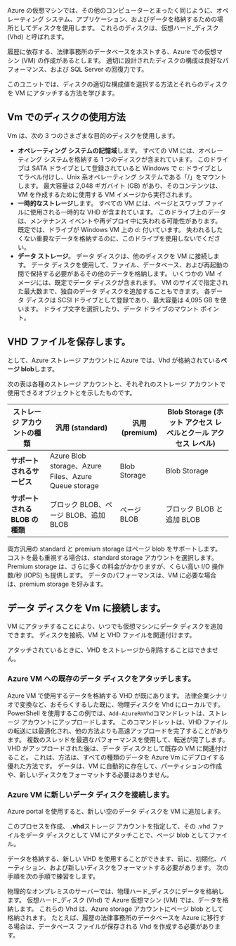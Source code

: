 Azure の仮想マシンでは、その他のコンピューターとまったく同じように、オペレーティング システム、アプリケーション、およびデータを格納するための場所としてディスクを使用します。 これらのディスクは、仮想ハード_ディスク (Vhd) と呼ばれます。

履歴に依存する、法律事務所のデータベースをホストする、Azure での仮想マシン (VM) の作成があるとします。 適切に設計されたディスクの構成は良好なパフォーマンス、および SQL Server の回復力です。

このユニットでは、ディスクの適切な構成値を選択する方法とそれらのディスクを VM にアタッチする方法を学びます。

## <a name="how-disks-are-used-by-vms"></a>Vm でのディスクの使用方法

Vm は、次の 3 つのさまざまな目的のディスクを使用します。

- **オペレーティング システムの記憶域**します。 すべての VM には、オペレーティング システムを格納する 1 つのディスクが含まれています。 このドライブは SATA ドライブとして登録されていると Windows で c: ドライブとしてラベル付けし、Unix 系オペレーティング システムである「/」をマウントします。 最大容量は 2,048 ギガバイト (GB) があり、そのコンテンツは、VM を作成するために使用する VM イメージから実行されます。
- **一時的なストレージ**します。 すべての VM には、ページとスワップ ファイルに使用される一時的な VHD が含まれています。 このドライブ上のデータは、メンテナンス イベントや再デプロイ中に失われる可能性があります。 既定では、ドライブが Windows VM 上の d: 付いています。 失われるしたくない重要なデータを格納するのに、このドライブを使用しないでください。
- **データ ストレージ**。 データ ディスクは、他のディスクを VM に接続します。 データ ディスクを使用して、ファイル、データベース、および再起動の間で保持する必要があるその他のデータを格納します。 いくつかの VM イメージには、既定でデータ ディスクが含まれます。 VM のサイズで指定された最大数まで、独自のデータ ディスクを追加することもできます。 各データ ディスクは SCSI ドライブとして登録であり、最大容量は 4,095 GB を使います。 ドライブ文字を選択したり、データ ドライブのマウント ポイント。

## <a name="storing-vhd-files"></a>VHD ファイルを保存します。

として、Azure ストレージ アカウントに Azure では、Vhd が格納されている**ページ blob**します。

次の表は各種のストレージ アカウントと、それぞれのストレージ アカウントで使用できるオブジェクトとを示したものです。

|**ストレージ アカウントの種類**|**汎用 (standard)**|**汎用 (premium)**|**Blob Storage (ホット アクセス レベルとクール アクセス レベル)**|
|-----|-----|-----|-----|
|**サポートされるサービス**| Azure Blob storage、Azure Files、Azure Queue storage | Blob Storage | Blob Storage|
|**サポートされる BLOB の種類**|ブロック BLOB、ページ BLOB、追加 BLOB | ページ BLOB | ブロック BLOB と追加 BLOB|

両方汎用の standard と premium storage はページ blob をサポートします。 コストを最も重視する場合は、standard storage アカウントを選択します。 Premium storage は、さらに多くの料金がかかりますが、くらい高い I/O 操作数/秒 (IOPS) も提供します。 データのパフォーマンスは、VM に必要な場合は、premium storage を好みます。

## <a name="attach-data-disks-to-vms"></a>データ ディスクを Vm に接続します。

VM にアタッチすることにより、いつでも仮想マシンにデータ ディスクを追加できます。 ディスクを接続、VM と VHD ファイルを関連付けます。 

アタッチされているときに、VHD をストレージから削除することはできません。

### <a name="attach-an-existing-data-disk-to-an-azure-vm"></a>Azure VM への既存のデータ ディスクをアタッチします。

Azure VM で使用するデータを格納する VHD が既にあります。 法律企業シナリオで変換など、おそらくするした既に、物理ディスクを Vhd にローカルです。 PowerShell を使用するこの例では、`Add-AzureRmVhd`コマンドレットは、ストレージ アカウントにアップロードします。 このコマンドレットは、VHD ファイルの転送には最適化され、他の方法よりも高速アップロードを完了することがあります。 複数のスレッドを最適なパフォーマンスを使用して、転送が完了します。 VHD がアップロードされた後は、データ ディスクとして既存の VM に関連付けること。 これは、方法は、すべての種類のデータを Azure Vm にデプロイする優れた方法です。 データは、VM に自動的に存在して、パーティションの作成や、新しいディスクをフォーマットする必要はありません。

### <a name="attach-a-new-data-disk-to-an-azure-vm"></a>Azure VM に新しいデータ ディスクを接続します。

Azure portal を使用すると、新しい空のデータ ディスクを VM に追加します。 

このプロセスを作成、 **.vhd**ストレージ アカウントを指定して、その .vhd ファイルをデータ ディスクとして VM にアタッチことで、ページ blob としてファイル。

データを格納する、新しい VHD を使用することができます、前に、初期化、パーティション、および新しいディスクをフォーマットする必要があります。 次の手順を次の手順で練習をします。

物理的なオンプレミスのサーバーでは、物理ハード_ディスクにデータを格納します。 仮想ハード_ディスク (Vhd) で Azure 仮想マシン (VM) では、データを格納します。 これらの Vhd は、Azure storage アカウントにページ blob として格納されます。 たとえば、履歴の法律事務所のデータベースを Azure に移行する場合は、データベース ファイルが保存される Vhd を作成する必要があります。
